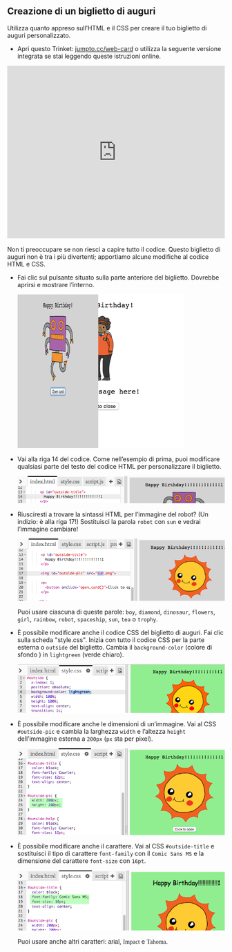 ## Creazione di un biglietto di auguri

Utilizza quanto appreso sull’HTML e il CSS per creare il tuo biglietto di auguri personalizzato.

+ Apri questo Trinket: <a href="http://jumpto.cc/web-card" target="_blank">jumpto.cc/web-card</a> o utilizza la seguente versione integrata se stai leggendo queste istruzioni online.

<div class="trinket">
  <iframe src="https://trinket.io/embed/html/90506676c9" width="100%" height="400" frameborder="0" marginwidth="0" marginheight="0" allowfullscreen>
  </iframe>
</div>

Non ti preoccupare se non riesci a capire tutto il codice. Questo biglietto di auguri non è tra i più divertenti; apportiamo alcune modifiche al codice HTML e CSS.

+ Fai clic sul pulsante situato sulla parte anteriore del biglietto. Dovrebbe aprirsi e mostrare l’interno.

	![screenshot](images/birthday-click.png)

+ Vai alla riga 14 del codice. Come nell’esempio di prima, puoi modificare qualsiasi parte del testo del codice HTML per personalizzare il biglietto.

	![screenshot](images/birthday-card-html.png)

+ Riusciresti a trovare la sintassi HTML per l’immagine del robot? (Un indizio: è alla riga 17!) Sostituisci la parola `robot` con `sun` e vedrai l’immagine cambiare!

	![screenshot](images/birthday-card-sun.png)

	Puoi usare ciascuna di queste parole: `boy`, `diamond`, `dinosaur`, `flowers`, `girl`, `rainbow`, `robot`, `spaceship`, `sun`, `tea` o `trophy`.

+ È possibile modificare anche il codice CSS del biglietto di auguri. Fai clic sulla scheda "style.css". Inizia con tutto il codice CSS per la parte esterna o `outside` del biglietto. Cambia il `background-color` (colore di sfondo ) in `lightgreen` (verde chiaro).

	![screenshot](images/birthday-card-outside.png)

+ È possibile modificare anche le dimensioni di un’immagine. Vai al CSS `#outside-pic` e cambia la larghezza `width` e l’altezza `height` dell’immagine esterna a `200px` (`px` sta per pixel).

	![screenshot](images/birthday-card-size.png)

+ È possibile modificare anche il carattere. Vai al CSS `#outside-title` e sostituisci il tipo di carattere `font-family` con il `Comic Sans MS` e la dimensione del carattere `font-size` con `16pt`.

	![screenshot](images/birthday-card-font.png)

	Puoi usare anche altri caratteri: <span style="font-family: Arial;">arial</span>, <span style="font-family: impact;">Impact</span> e <span style="font-family: tahoma;">Tahoma</span>.

